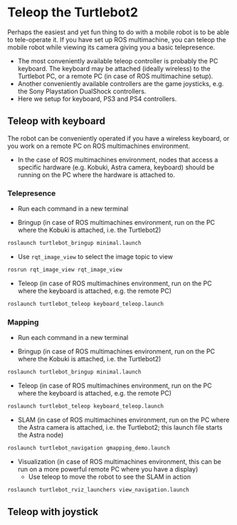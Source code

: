 # Teleop the Turtlebot2

Perhaps the easiest and yet fun thing to do with a mobile robot is to be able to tele-operate it. If you have set up ROS multimachine, you can teleop the mobile robot while viewing its camera giving you a basic telepresence.
- The most conveniently available teleop controller is probably the PC keyboard. The keyboard may be attached (ideally wireless) to the Turtlebot PC, or a remote PC (in case of ROS multimachine setup).
- Another conveniently available controllers are the game joysticks, e.g. the Sony Playstation DualShock controllers.
- Here we setup for keyboard, PS3 and PS4 controllers.

## Teleop with keyboard

The robot can be conveniently operated if you have a wireless keyboard, or you work on a remote PC on ROS multimachines environment.
- In the case of ROS multimachines environment, nodes that access a specific hardware (e.g. Kobuki, Astra camera, keyboard) should be running on the PC where the hardware is attached to. 

### Telepresence

- Run each command in a new terminal

 - Bringup (in case of ROS multimachines environment, run on the PC where the Kobuki is attached, i.e. the Turtlebot2)
``` bash
roslaunch turtlebot_bringup minimal.launch
```
 - Use `rqt_image_view` to select the image topic to view

``` bash
rosrun rqt_image_view rqt_image_view
```

 - Teleop (in case of ROS multimachines environment, run on the PC where the keyboard is attached, e.g. the remote PC)
``` bash
roslaunch turtlebot_teleop keyboard_teleop.launch
```

### Mapping

- Run each command in a new terminal

 - Bringup (in case of ROS multimachines environment, run on the PC where the Kobuki is attached, i.e. the Turtlebot2)
``` bash
roslaunch turtlebot_bringup minimal.launch
```

 - Teleop (in case of ROS multimachines environment, run on the PC where the keyboard is attached, e.g. the remote PC)
``` bash
roslaunch turtlebot_teleop keyboard_teleop.launch
```

 - SLAM (in case of ROS multimachines environment, run on the PC where the Astra camera is attached, i.e. the Turtlebot2; this launch file starts the Astra node)
``` bash
roslaunch turtlebot_navigation gmapping_demo.launch
```

 - Visualization (in case of ROS multimachines environment, this can be run on a more powerful remote PC where you have a display)
   - Use teleop to move the robot to see the SLAM in action
``` bash
roslaunch turtlebot_rviz_launchers view_navigation.launch
```

## Teleop with joystick

